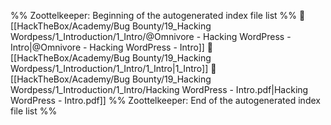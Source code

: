 %% Zoottelkeeper: Beginning of the autogenerated index file list  %%
📄 [[HackTheBox/Academy/Bug Bounty/19_Hacking Wordpess/1_Introduction/1_Intro/@Omnivore - Hacking WordPress - Intro|@Omnivore - Hacking WordPress - Intro]]
📄 [[HackTheBox/Academy/Bug Bounty/19_Hacking Wordpess/1_Introduction/1_Intro/1_Intro|1_Intro]]
📄 [[HackTheBox/Academy/Bug Bounty/19_Hacking Wordpess/1_Introduction/1_Intro/Hacking WordPress - Intro.pdf|Hacking WordPress - Intro.pdf]]
%% Zoottelkeeper: End of the autogenerated index file list  %%
